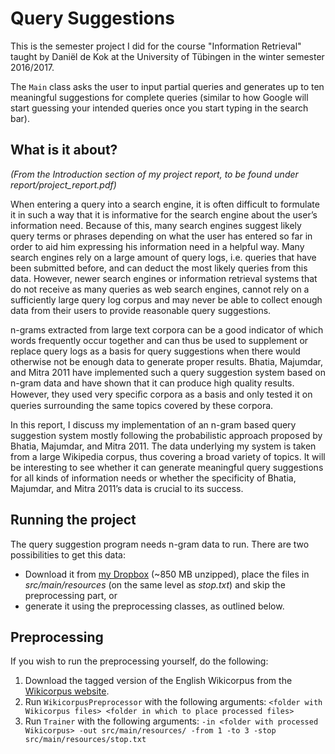 # Query Suggestions

This is the semester project I did for the course "Information Retrieval" taught
by Daniël de Kok at the University of Tübingen in the winter semester 2016/2017.

The `Main` class asks the user to input partial queries and generates up to
ten meaningful suggestions for complete queries (similar to how Google will start
guessing your intended queries once you start typing in the search bar).

## What is it about?

_(From the Introduction section of my project report, to be found under
report/project_report.pdf)_

When entering a query into a search engine, it is often difficult to formulate
it in such a way that it is informative for the search engine about the user’s
information need. Because of this, many search engines suggest likely query
terms or phrases depending on what the user has entered so far in order to aid
him expressing his information need in a helpful way. Many search engines rely
on a large amount of query logs, i.e. queries that have been submitted before,
and can deduct the most likely queries from this data. However, newer search
engines or information retrieval systems that do not receive as many queries
as web search engines, cannot rely on a sufficiently large query log corpus and
may never be able to collect enough data from their users to provide reasonable
query suggestions.

n-grams extracted from large text corpora can be a good indicator of which
words frequently occur together and can thus be used to supplement or replace
query logs as a basis for query suggestions when there would otherwise not be
enough data to generate proper results. Bhatia, Majumdar, and Mitra 2011
have implemented such a query suggestion system based on n-gram data and
have shown that it can produce high quality results. However, they used very
speciﬁc corpora as a basis and only tested it on queries surrounding the same
topics covered by these corpora.

In this report, I discuss my implementation of an n-gram based query suggestion
system mostly following the probabilistic approach proposed by Bhatia,
Majumdar, and Mitra 2011. The data underlying my system is taken from a
large Wikipedia corpus, thus covering a broad variety of topics. It will be
interesting to see whether it can generate meaningful query suggestions for all kinds
of information needs or whether the specificity of Bhatia, Majumdar, and Mitra
2011’s data is crucial to its success.

## Running the project
The query suggestion program needs n-gram data to run. There are two possibilities
to get this data:

* Download it from [my Dropbox](https://www.dropbox.com/sh/uuoq0x357qu79ji/AACtxRqETVsxncticMHICvNba)
  (~850 MB unzipped), place the files in _src/main/resources_ (on the same level as
  _stop.txt_) and skip the preprocessing part, or
* generate it using the preprocessing classes, as outlined below.

## Preprocessing

If you wish to run the preprocessing yourself, do the following:

1. Download the tagged version of the English Wikicorpus from the
   [Wikicorpus website](http://www.cs.upc.edu/~nlp/wikicorpus/).
2. Run `WikicorpusPreprocessor` with the following arguments:
   `<folder with Wikicorpus files> <folder in which to place processed files>`
3. Run `Trainer` with the following arguments:
   `-in <folder with processed Wikicorpus> -out src/main/resources/
    -from 1 -to 3 -stop src/main/resources/stop.txt`
